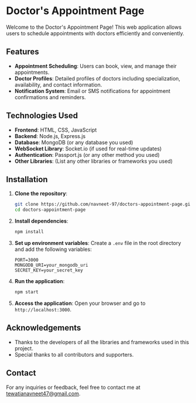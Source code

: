 # Doctor's Appointment Page

Welcome to the Doctor's Appointment Page! This web application allows users to schedule appointments with doctors efficiently and conveniently.

## Features

- **Appointment Scheduling**: Users can book, view, and manage their appointments.
- **Doctor Profiles**: Detailed profiles of doctors including specialization, availability, and contact information.
- **Notification System**: Email or SMS notifications for appointment confirmations and reminders.

## Technologies Used

- **Frontend**: HTML, CSS, JavaScript
- **Backend**: Node.js, Express.js
- **Database**: MongoDB (or any database you used)
- **WebSocket Library**: Socket.io (if used for real-time updates)
- **Authentication**: Passport.js (or any other method you used)
- **Other Libraries**: (List any other libraries or frameworks you used)

## Installation

1. **Clone the repository**:
    ```bash
    git clone https://github.com/navneet-97/doctors-appointment-page.git
    cd doctors-appointment-page
    ```

2. **Install dependencies**:
    ```bash
    npm install
    ```

3. **Set up environment variables**:
    Create a `.env` file in the root directory and add the following variables:
    ```env
    PORT=3000
    MONGODB_URI=your_mongodb_uri
    SECRET_KEY=your_secret_key
    ```

4. **Run the application**:
    ```bash
    npm start
    ```

5. **Access the application**:
    Open your browser and go to `http://localhost:3000`.


## Acknowledgements

- Thanks to the developers of all the libraries and frameworks used in this project.
- Special thanks to all contributors and supporters.

## Contact

For any inquiries or feedback, feel free to contact me at [tewatianavneet47@gmail.com](tewatianavneet47@gmail.com).
